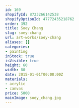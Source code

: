 ```yaml
---
id: 169
shopifyId: 8723266142538
shopifyOptionId: 47772435218762
order: 392
title: Soey Chang
slug: soey-chang
url: art-works/soey-chang
aliases: []
categories:
- painting
inStock: true
isVisible: true
height: 60
width: 80
date: 2015-01-01T00:00:00Z
materials:
- acrylic
- canvas
price: 5000
mainImage: soey_chang.jpg
---
```


